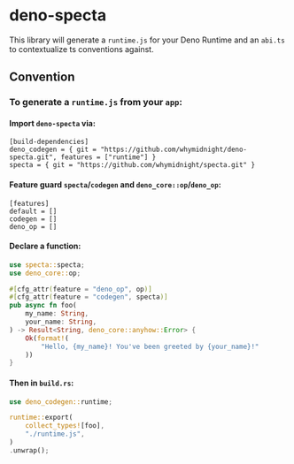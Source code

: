 # deno-specta

This library will generate a `runtime.js` for your Deno Runtime and an `abi.ts` to contextualize ts conventions against.

## Convention

### To generate a `runtime.js` from your `app`:

#### Import `deno-specta` via:

```
[build-dependencies]
deno_codegen = { git = "https://github.com/whymidnight/deno-specta.git", features = ["runtime"] }
specta = { git = "https://github.com/whymidnight/specta.git" }
```

#### Feature guard `specta`/`codegen` and `deno_core::op`/`deno_op`:

```
[features]
default = []
codegen = []
deno_op = []
```

#### Declare a function:

```rust
use specta::specta;
use deno_core::op;

#[cfg_attr(feature = "deno_op", op)]
#[cfg_attr(feature = "codegen", specta)]
pub async fn foo(
    my_name: String,
    your_name: String,
) -> Result<String, deno_core::anyhow::Error> {
    Ok(format!(
        "Hello, {my_name}! You've been greeted by {your_name}!"
    ))
}
```

#### Then in `build.rs`:

```rust
use deno_codegen::runtime;

runtime::export(
    collect_types![foo],
    "./runtime.js",
)
.unwrap();
```
